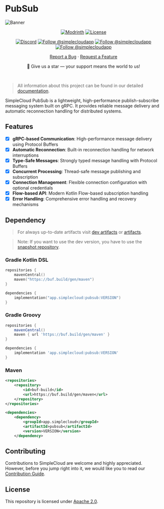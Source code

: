 # PubSub

![Banner][banner]

<div align="center">

  [![Modrinth][badge-modrinth]][modrinth]
  [![License][badge-license]][license]
  <br>

  [![Discord][badge-discord]][social-discord]
  [![Follow @simplecloudapp][badge-x]][social-x]
  [![Follow @simplecloudapp][badge-bluesky]][social-bluesky]
  [![Follow @simplecloudapp][badge-youtube]][social-youtube]
  <br>

  [Report a Bug][issue-bug-report]
  ·
  [Request a Feature][issue-feature-request]
  <br>

🌟 Give us a star — your support means the world to us!
</div>
<br>

> All information about this project can be found in our detailed [documentation][docs-thisproject].

SimpleCloud PubSub is a lightweight, high-performance publish-subscribe messaging system built on gRPC. It provides reliable message delivery and automatic reconnection handling for distributed systems.

## Features

- [x] **gRPC-based Communication**: High-performance message delivery using Protocol Buffers
- [x] **Automatic Reconnection**: Built-in reconnection handling for network interruptions
- [x] **Type-Safe Messages**: Strongly typed message handling with Protocol Buffers
- [x] **Concurrent Processing**: Thread-safe message publishing and subscription
- [x] **Connection Management**: Flexible connection configuration with optional credentials
- [x] **Flow-based API**: Modern Kotlin Flow-based subscription handling
- [x] **Error Handling**: Comprehensive error handling and recovery mechanisms

## Dependency

> For always up-to-date artifacts visit [dev artifacts][dev-artifacts] or [artifacts][artifacts].

> Note: If you want to use the dev version, you have to use the [snapshot repository][snapshots].

### Gradle Kotlin DSL
```kotlin
repositories {
    mavenCentral()
    maven("https://buf.build/gen/maven")
}

dependencies {
    implementation("app.simplecloud:pubsub:VERSION")
}
```

### Gradle Groovy
```groovy
repositories {
    mavenCentral()
    maven { url 'https://buf.build/gen/maven' }
}

dependencies {
    implementation 'app.simplecloud:pubsub:VERSION'
}
```

### Maven
```xml
<repositories>
    <repository>
        <id>buf-build</id>
        <url>https://buf.build/gen/maven</url>
    </repository>
</repositories>

<dependencies>
    <dependency>
        <groupId>app.simplecloud</groupId>
        <artifactId>pubsub</artifactId>
        <version>VERSION</version>
    </dependency>
```

## Contributing
Contributions to SimpleCloud are welcome and highly appreciated. However, before you jump right into it, we would like you to read our [Contribution Guide][docs-contribute].

## License
This repository is licensed under [Apache 2.0][license].

<!-- LINK GROUP -->

<!-- ✅ PLEASE EDIT -->
[banner]: https://simplecloud.app/api/banner/PubSub
[issue-bug-report]: https://github.com/theSimpleCloud/pubsub/issues/new?labels=bug&projects=template=01_BUG-REPORT.yml&title=%5BBUG%5D+%3Ctitle%3E
[issue-feature-request]: https://github.com/theSimpleCloud/pubsub/discussions/new?category=ideas
[docs-thisproject]: https://docs.simplecloud.app/api/pubsub
[docs-contribute]: https://docs.simplecloud.app/contribute

[modrinth]: https://modrinth.com/organization/simplecloud

[maven-central]: https://central.sonatype.com/artifact/app.simplecloud.controller/controller-api
[dev]: https://repo.simplecloud.app/#/snapshots/app/simplecloud/droplet/api/droplet-api

[artifacts]: https://repo.simplecloud.app/#/snapshots/app/simplecloud/droplet/api/droplet-api
[dev-artifacts]: https://repo.simplecloud.app/#/snapshots/app/simplecloud/droplet/api/droplet-api
[badge-maven-central]: https://img.shields.io/maven-central/v/app.simplecloud/simplecloud-pubsub?labelColor=18181b&style=flat-square&color=65a30d&label=Release
[badge-dev]: https://repo.simplecloud.app/api/badge/latest/snapshots/app/simplecloud/simplecloud-pubsub?name=Dev&style=flat-square&color=0ea5e9

<!-- ⛔ DON'T TOUCH -->
[license]: https://opensource.org/licenses/Apache-2.0
[snapshots]: https://repo.simplecloud.app/#/snapshots

[social-x]: https://x.com/simplecloudapp
[social-bluesky]: https://bsky.app/profile/simplecloud.app
[social-youtube]: https://www.youtube.com/@thesimplecloud9075
[social-discord]: https://discord.simplecloud.app

[badge-modrinth]: https://img.shields.io/badge/modrinth-18181b.svg?style=flat-square&logo=modrinth
[badge-license]: https://img.shields.io/badge/apache%202.0-blue.svg?style=flat-square&label=license&labelColor=18181b&style=flat-square&color=e11d48
[badge-discord]: https://img.shields.io/badge/Community_Discord-d95652.svg?style=flat-square&logo=discord&color=27272a
[badge-x]: https://img.shields.io/badge/Follow_@simplecloudapp-d95652.svg?style=flat-square&logo=x&color=27272a
[badge-bluesky]: https://img.shields.io/badge/Follow_@simplecloud.app-d95652.svg?style=flat-square&logo=bluesky&color=27272a
[badge-youtube]: https://img.shields.io/badge/youtube-d95652.svg?style=flat-square&logo=youtube&color=27272a
